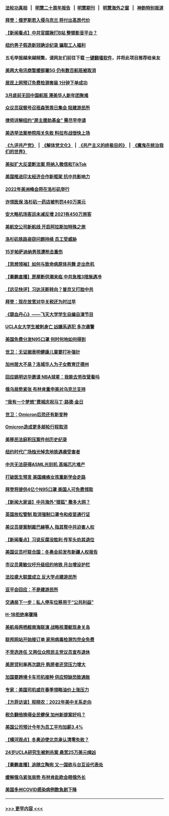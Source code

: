 #### [法轮功真相](https://github.com/gfw-breaker/truth/blob/master/README.md?t=0) &nbsp;&nbsp;|&nbsp;&nbsp; [明慧二十周年报告](https://github.com/gfw-breaker/mh-reports/blob/master/README.md?t=0) &nbsp;&nbsp;|&nbsp;&nbsp;[明慧期刊](https://github.com/gfw-breaker/mh-qikan) &nbsp;&nbsp;|&nbsp;&nbsp; [明慧海外之窗](https://github.com/gfw-breaker/mh-news/blob/master/README.md?t=0) &nbsp;&nbsp;|&nbsp;&nbsp; [神韵特别报道](https://github.com/gfw-breaker/mh-news/blob/master/shenyun.md?t=0)
#### [拜登：俄罗斯若入侵乌克兰 将付出高昂代价](../pages/nsc412/n13516554.md?t=01201650) 
#### [【新闻看点】中共官媒揪打B站 整顿影音平台？](../pages/nsc412/n13516618.md?t=01201650) 
#### [纽约男子假造新冠确诊纪录 骗取工人福利](../pages/nsc412/n13517205.md?t=01201650) 
#### 五毛举报越来越频繁，请网友们前往下载 [一键翻墙软件](https://github.com/gfw-breaker/ssr-accounts)，并将此项目推荐给亲友
#### [美两大电讯商暂缓部署5G 仍有数百航班被取消](../pages/nsc412/n13516782.md?t=01201650) 
#### [居民上网预订免费检测套装 1分钟下单成功](../pages/nsc412/n13517218.md?t=01201650) 
#### [3月底前无回中国航班 滞美华人新年团聚难](../pages/nsc412/n13517215.md?t=01201650) 
#### [众议员寇顿号召班森贺周日集会 阻建游民所](../pages/nsc412/n13517208.md?t=01201650) 
#### [律师详解纽约“房主援助基金” 需尽早申请](../pages/nsc412/n13517182.md?t=01201650) 
#### [美选举法案参院闯关失败 料拉布战很快上场](../pages/nsc412/n13516902.md?t=01201650) 
#### [《九评共产党》](https://github.com/begood0513/9ping.md/blob/master/README.md) &nbsp;|&nbsp; [《解体党文化》](../../../../jtdwh.md/blob/master/README.md)  &nbsp;|&nbsp; [《共产主义的终极目的》](../../../../gczydzjmd.md/blob/master/README.md) &nbsp;|&nbsp; [《魔鬼在统治我们的世界》](../../../../mgztzwmdsj.md/blob/master/README.md) 
#### [美拟扩大反垄断法案 将纳入微信和TikTok](../pages/nsc412/n13517008.md?t=01201650) 
#### [美国推进印太经济合作新框架 抗中共影响力](../pages/nsc412/n13516851.md?t=01201650) 
#### [2022年美洲峰会将在洛杉矶举行](../pages/nsc412/n13517041.md?t=01201650) 
#### [诈领医保 洛杉矶一药店被判罚440万美元](../pages/nsc412/n13516995.md?t=01201650) 
#### [安大略机场客运未减反增 2021有450万旅客](../pages/nsc412/n13516987.md?t=01201650) 
#### [美航空公司新航线 开启阿拉斯加特殊之旅](../pages/nsc412/n13516947.md?t=01201650) 
#### [洛杉矶铁路盗窃问题持续 员工受威胁](../pages/nsc412/n13516908.md?t=01201650) 
#### [15岁帕萨迪纳男孩遭枪击重伤](../pages/nsc412/n13516894.md?t=01201650) 
#### [【思想领袖】如何与致命病原体共舞 走出危机](../pages/nsc412/n13489241.md?t=01201650) 
#### [【秦鹏直播】房屋断供潮来临 中共急推3措施遇冷](../pages/nsc412/n13516017.md?t=01201650) 
#### [【远见快评】习达沃斯转向？普京又打脸中共](../pages/nsc412/n13516607.md?t=01201650) 
#### [拜登：现在放宽对华关税还为时过早](../pages/nsc412/n13516595.md?t=01201650) 
#### [《碧血丹心》——飞天大学学生自编自演节目](../pages/nsc412/n13516647.md?t=01201650) 
#### [UCLA女大学生被刺身亡 凶嫌系逃犯 多次袭警](../pages/nsc412/n13516362.md?t=01201650) 
#### [美国免费分发N95口罩 何时何地如何得到](../pages/nsc412/n13516322.md?t=01201650) 
#### [世卫：无证据表明健康儿童要打补强针](../pages/nsc412/n13514861.md?t=01201650) 
#### [加州居大不易？洛城华人为子女教育迁德州](../pages/nsc412/n13516526.md?t=01201650) 
#### [回应姚明访华邀请 NBA球星：我能去劳改营看吗](../pages/nsc412/n13516343.md?t=01201650) 
#### [俄乌局势紧张 布林肯重申美对乌克兰支持](../pages/nsc412/n13516011.md?t=01201650) 
#### [“我有一个梦想”费城庆祝马丁·路德·金日](../pages/nsc412/n13516239.md?t=01201650) 
#### [世卫：Omicron后恐还有新变种](../pages/nsc412/n13514869.md?t=01201650) 
#### [Omicron造成更多邮轮行程取消](../pages/nsc412/n13514864.md?t=01201650) 
#### [美移民法庭积压案件创历史纪录](../pages/nsc412/n13514867.md?t=01201650) 
#### [纽约时代广场烛光悼念地铁遇袭受害者](../pages/nsc412/n13514872.md?t=01201650) 
#### [中共无法获得ASML光刻机 高端芯片难产](../pages/nsc412/n13515985.md?t=01201650) 
#### [打破医生预言 美国瘫痪女孩重新学会走路](../pages/nsc412/n13515168.md?t=01201650) 
#### [拜登将提供4亿个N95口罩 美国人可免费领取](../pages/nsc412/n13515780.md?t=01201650) 
#### [【新闻大家谈】中共海外“猎狐” 撒多大网？](../pages/nsc412/n13515901.md?t=01201650) 
#### [英国放松管制 取消强制口罩令和疫苗通行证](../pages/nsc412/n13515879.md?t=01201650) 
#### [美议员提案制裁巴赫等人 指其帮中共迫害人权](../pages/nsc412/n13515504.md?t=01201650) 
#### [【新闻看点】习说反腐没胜利 传军头劝其退位](../pages/nsc412/n13514099.md?t=01201650) 
#### [美国议员吁联合国：冬奥会前发布新疆人权报告](../pages/nsc412/n13515015.md?t=01201650) 
#### [市议员黄敏仪吁升级纽约地铁 月台增设护栏](../pages/nsc412/n13514770.md?t=01201650) 
#### [法拉盛大联盟成立  反大学点建游民所](../pages/nsc412/n13514745.md?t=01201650) 
#### [亚平会回应：不是建游民所](../pages/nsc412/n13514735.md?t=01201650) 
#### [交通局下一步：私人停车位移用于“公共利益”](../pages/nsc412/n13514754.md?t=01201650) 
#### [H-1B拒绝率骤降](../pages/nsc412/n13514889.md?t=01201650) 
#### [美航母两栖舰南海联演 战略核潜艇现身关岛](../pages/nsc412/n13514900.md?t=01201650) 
#### [联邦网站开始接订单 家用病毒检测包完全免费](../pages/nsc412/n13514721.md?t=01201650) 
#### [不竞选连任 又两位众院民主党议员宣布退休](../pages/nsc412/n13514440.md?t=01201650) 
#### [美房贷利率再次跳升 购房者还贷压力增大](../pages/nsc412/n13514025.md?t=01201650) 
#### [加国要跨境卡车司机接种 供应短缺恐致通胀](../pages/nsc412/n13514439.md?t=01201650) 
#### [专家：美国司机或在春季领略油价上涨压力](../pages/nsc412/n13514244.md?t=01201650) 
#### [【方菲访谈】程晓农：2022年美中关系走向](../pages/nsc412/n13513966.md?t=01201650) 
#### [税负翻倍换得全民健保 加州新提案好吗？](../pages/nsc412/n13514396.md?t=01201650) 
#### [美国公司预计今年为员工平均加薪3.4%](../pages/nsc412/n13514159.md?t=01201650) 
#### [【横河观点】冬奥迫使北京承认清零失败？](../pages/nsc412/n13514200.md?t=01201650) 
#### [24岁UCLA研究生被刺杀案 悬赏25万美元缉凶](../pages/nsc412/n13514296.md?t=01201650) 
#### [【秦鹏直播】追随立陶宛 又一国欲与台互设代表处](../pages/nsc412/n13514157.md?t=01201650) 
#### [缓解俄乌紧张局势 布林肯赴欧会晤俄外长](../pages/nsc412/n13514083.md?t=01201650) 
#### [美国多州COVID感染病例数急剧下降](../pages/nsc412/n13514139.md?t=01201650) 

----
#### [ >>> 更早内容 <<< ](../indexes/nsc412-earlier.md)
